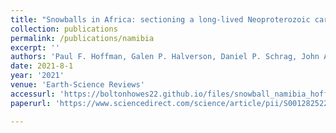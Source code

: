 ```yaml
---
title: "Snowballs in Africa: sectioning a long-lived Neoproterozoic carbonate platform and its bathyal foreslope (NW Namibia)"
collection: publications
permalink: /publications/namibia
excerpt: ''
authors: 'Paul F. Hoffman, Galen P. Halverson, Daniel P. Schrag, John A. Higgins, Eugene W. Domack,...<b>Bolton J. Howes </b>, and more...'
date: 2021-8-1
year: '2021'
venue: 'Earth-Science Reviews'
accessurl: 'https://boltonhowes22.github.io/files/snowball_namibia_hoffman2021.pdf'
paperurl: 'https://www.sciencedirect.com/science/article/pii/S0012825221001161'

---
```


